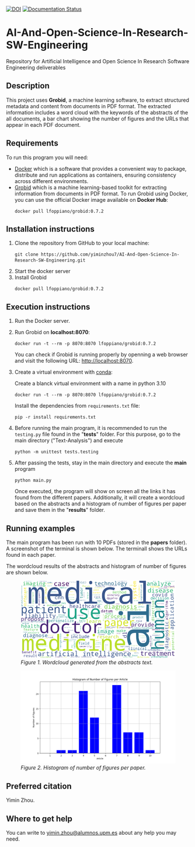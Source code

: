[![DOI](https://zenodo.org/badge/DOI/10.5281/zenodo.10657570.svg)](https://doi.org/10.5281/zenodo.10657570) [![Documentation Status](https://readthedocs.org/projects/text-analysis/badge/?version=latest)](https://text-analysis.readthedocs.io/en/latest/?badge=latest)

# AI-And-Open-Science-In-Research-SW-Engineering
Repository for Artificial Intelligence and Open Science In Research Software Engineering deliverables

## Description
This project uses **Grobid**, a machine learning software, to extract structured metadata and content from documents in PDF format. The extracted information includes a word cloud with the keywords of the abstracts of the all documents, a bar chart showing the number of figures and the URLs that appear in each PDF document.

## Requirements
To run this program you will need:
* [Docker](https://docs.docker.com/engine/install/) which is a software that provides a convenient way to package, distribute and run applications as containers, ensuring consistency across different environments.
* [Grobid](https://github.com/kermitt2/grobid) which is a machine learning-based toolkit for extracting information from documents in PDF format. To run Grobid using Docker, you can use the official Docker image available on **Docker Hub**:
  ```
  docker pull lfoppiano/grobid:0.7.2
  ```

## Installation instructions
1. Clone the repository from GitHub to your local machine:
    ```
    git clone https://github.com/yiminzhou7/AI-And-Open-Science-In-Research-SW-Engineering.git
    ```
2. Start the docker server
3. Install Grobid
    ```
    docker pull lfoppiano/grobid:0.7.2
    ```


## Execution instructions
1. Run the Docker server.
2. Run Grobid on **localhost:8070**:
    ```
    docker run -t --rm -p 8070:8070 lfoppiano/grobid:0.7.2
    ```
    You can check if Grobid is running properly by openning a web browser and visit the following URL: [http://localhost:8070](http://localhost:8070).
3. Create a virtual environment with [conda](https://docs.conda.io/projects/conda/en/latest/user-guide/install/index.html): 

    Create a blanck virtual environment with a name in python 3.10
    ```
    docker run -t --rm -p 8070:8070 lfoppiano/grobid:0.7.2
    ```
    Install the dependencies from `requirements.txt` file:
    ```
    pip -r install requirements.txt
    ```
4. Before running the main program, it is recommended to run the `testing.py` file found in the "**tests**" folder. For this purpose, go to the main directory ("Text-Analysis") and execute
    ```
    python -m unittest tests.testing
    ```
5. After passing the tests, stay in the main directory and execute the **main** program
    ```
    python main.py
    ```
    Once executed, the program will show on screen all the links it has found from the different papers. Additionally, it will create a wordcloud based on the abstracts and a histogram of number of figures per paper and save them in the "**results**" folder.


## Running examples
The main program has been run with 10 PDFs (stored in the **papers** folder). A screenshot of the terminal is shown below. The terminall shows the URLs found in each paper.

The wordcloud results of the abstracts and histogram of number of figures are shown below.
<figure>
  <img src="results/wordcloud.png" alt="Wordcloud" style="width:450px">
  <figcaption><i>Figure 1. Wordcloud generated from the abstracts text.</i></figcaption>
</figure>


<figure>
  <img src="results/figures.png" alt="Histogram" style="width:470px">
  <figcaption><i>Figure 2. Histogram of number of figures per paper.</i></figcaption>
</figure>




## Preferred citation
Yimin Zhou.

## Where to get help
You can write to yimin.zhou@alumnos.upm.es about any help you may need.
